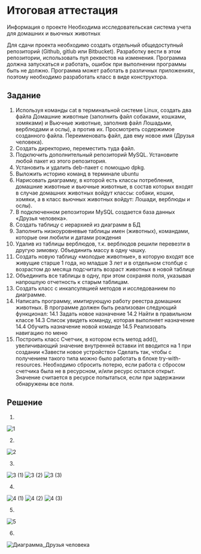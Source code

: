 # Итоговая аттестация #

Информация о проекте Необходима исследовательская система учета для домашних и вьючных животных

Для сдачи проекта необходимо создать отдельный общедоступный репозиторий (Github, gitlub или Bitbucket). Разработку вести в этом репозитории, использовать пул реквестов на изменения. Программа должна запускаться и работать, ошибок при выполнении программы быть не должно. Программа может работать в различных приложениях, поэтому необходимо разработать класс в виде конструктора.

## Задание ## 

1. Используя команды cat в терминальной системе Linux, создать два файла Домашние животные (заполнить файл собаками, кошками, хомяками) и Вьючные животные, заполнив файл Лошадьми, верблюдами и ослы), а против их. Просмотреть содержимое созданного файла. Переименовать файл, дав ему новое имя (Друзья человека).
2. Создать директорию, переместить туда файл.
3. Подключить дополнительный репозиторий MySQL. Установите любой пакет из этого репозитория.
4. Установить и удалить deb-пакет с помощью dpkg.
5. Выложить историю команд в терминале ubuntu
6. Нарисовать диаграмму, в которой есть классы потребления, домашние животные и вьючные животные, в состав которых входят в случае домашних животных войдут классы: собаки, кошки, хомяки, а в класс вьючных животных войдут: Лошади, верблюды и ослы).
7. В подключенном репозитории MySQL создается база данных «Друзья человека».
8. Создать таблицу с иерархией из диаграмм в БД
9. Заполнить низкоуровневые таблицы имен (животных), командами, которые они любили и датами рождения
10. Удалив из таблицы верблюдов, т.к. верблюдов решили перевезти в другую зимовку. Объединить массу в одну чашку.
11. Создать новую таблицу «молодые животные», в которую входят все живущие старше 1 года, но младше 3 лет и в отдельном столбце с возрастом до месяца подсчитать возраст животных в новой таблице
12. Объединить все таблицы в одну, при этом сохраняя поля, указывая напрошлую отчетность к старым таблицам.
13. Создать класс с инкапсуляцией методов и исследованием по диаграмме.
14. Написать программу, имитирующую работу реестра домашних животных. В программе должен быть реализован следующий функционал: 
14.1 Задать новое назначение 14.2 Найти в правильном классе 14.3 Список увидеть команду, которая выполняет назначение 14.4 Обучить назначение новой команде 
14.5 Реализовать навигацию по меню
15. Построить класс Счетчик, в котором есть метод add(), увеличивающий значение внутренней вставки int вводится на 1 при создании «Завести новое устройство» Сделать так, чтобы с получением такого типа можно было работать в блоке try-with-resources. Необходимо сбросить потерю, если работа с сбросом счетчика была не в ресурсном, и/или ресурс остался открыт. Значение считается в ресурсе попытаться, если при задержании обнаружены все поля.

## Решение

1. 
![1](https://user-images.githubusercontent.com/102908269/220349967-83ed817c-9be1-421b-9b22-3f50e5928fd0.png)

2.
![2](https://user-images.githubusercontent.com/102908269/220350002-a14b82a5-4c30-46ae-9fe1-853ac1aa83e2.png)

3.
![3 (1)](https://user-images.githubusercontent.com/102908269/220350045-9c4ffde6-9cb0-4cd9-ad5f-782af759dc94.png)
![3 (2)](https://user-images.githubusercontent.com/102908269/220350054-0bdefa08-1024-437f-b2ef-65c5c57cc4bc.png)
![3 (3)](https://user-images.githubusercontent.com/102908269/220350078-a3cd3513-d71c-4920-a7a5-1c5db7f5aebc.png)

4.
![4 (1)](https://user-images.githubusercontent.com/102908269/220350096-699867f7-c1f4-478c-a31b-9b30dfce965b.png)
![4 (2)](https://user-images.githubusercontent.com/102908269/220350115-805d4cbb-ae9b-4263-bf1a-9f455889e60f.png)
![4 (3)](https://user-images.githubusercontent.com/102908269/220350145-f3c83101-e6ad-4ca3-b448-89d730b14345.png)

5.
![5](https://user-images.githubusercontent.com/102908269/220350171-94087890-3b15-4eea-b1ac-65ba66b8387f.png)

6.
![Диаграмма_Друзья человека](https://user-images.githubusercontent.com/102908269/220350199-25990244-f666-4ca6-a299-64ea00cc4d56.png)
